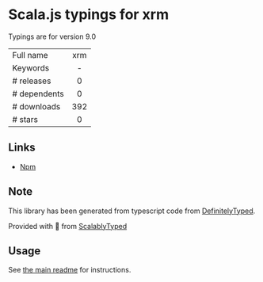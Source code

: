 
# Scala.js typings for xrm

Typings are for version 9.0



|                    |                 |
| ------------------ | :-------------: |
| Full name          | xrm |
| Keywords           | - |
| # releases         | 0 |
| # dependents       | 0 |
| # downloads        | 392 |
| # stars            | 0 |

## Links
- [Npm](https://www.npmjs.com/package/xrm)
    


## Note
This library has been generated from typescript code from [DefinitelyTyped](https://definitelytyped.org).

Provided with :purple_heart: from [ScalablyTyped](https://github.com/oyvindberg/ScalablyTyped)

## Usage
See [the main readme](../../readme.md) for instructions.


